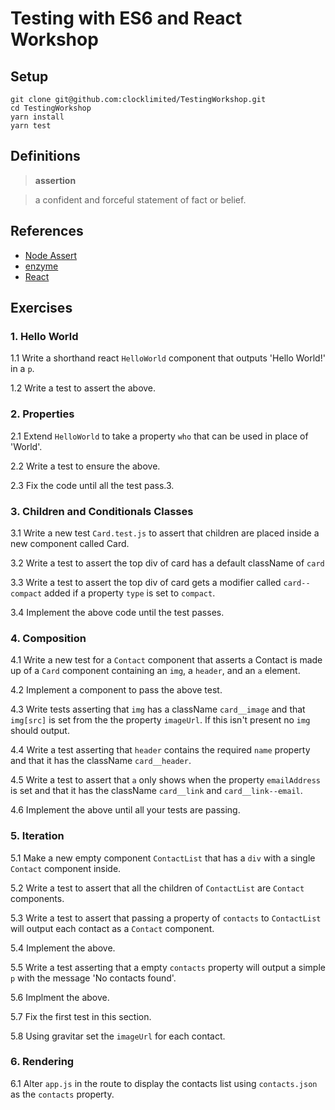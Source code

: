 # Testing with ES6 and React Workshop

## Setup

```
git clone git@github.com:clocklimited/TestingWorkshop.git
cd TestingWorkshop
yarn install
yarn test
```

## Definitions

> **assertion**

> a confident and forceful statement of fact or belief.

## References

* [Node Assert](https://nodejs.org/api/assert.html)
* [enzyme](https://github.com/airbnb/enzyme/tree/master/docs/api)
* [React](https://facebook.github.io/react/docs/components-and-props.html)

## Exercises

### 1. Hello World

1.1 Write a shorthand react `HelloWorld` component that outputs 'Hello World!' in a `p`.

1.2 Write a test to assert the above.

### 2. Properties

2.1 Extend `HelloWorld` to take a property `who` that can be used in place of 'World'.

2.2 Write a test to ensure the above.

2.3 Fix the code until all the test pass.3.

### 3. Children and Conditionals Classes

3.1 Write a new test `Card.test.js` to assert that children are placed inside a new component called Card.

3.2 Write a test to assert the top div of card has a default className of `card`

3.3 Write a test to assert the top div of card gets a modifier called
`card--compact` added if a property `type` is set to `compact`.

3.4 Implement the above code until the test passes.

### 4. Composition

4.1 Write a new test for a `Contact` component that asserts a Contact is made up of a `Card` component containing an `img`, a `header`, and an `a` element.

4.2 Implement a component to pass the above test.

4.3 Write tests asserting that `img` has a className `card__image` and that `img[src]` is set from the the property `imageUrl`. If this isn't present no `img` should output.

4.4 Write a test asserting that `header` contains the required `name` property and that it has the className `card__header`.

4.5 Write a test to assert that `a` only shows when the property `emailAddress` is set and that it has the className `card__link` and `card__link--email`.

4.6 Implement the above until all your tests are passing.

### 5. Iteration

5.1 Make a new empty component `ContactList` that has a `div` with a single `Contact` component inside.

5.2 Write a test to assert that all the children of `ContactList` are `Contact` components.

5.3 Write a test to assert that passing a property of `contacts` to `ContactList` will output each contact as a `Contact` component.

5.4 Implement the above.

5.5 Write a test asserting that a empty `contacts` property will output a simple `p` with the message 'No contacts found'.

5.6 Implment the above.

5.7 Fix the first test in this section.

5.8 Using gravitar set the `imageUrl` for each contact.

### 6. Rendering

6.1 Alter `app.js` in the route to display the contacts list using `contacts.json` as the `contacts` property.
